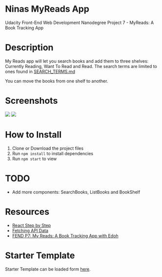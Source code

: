 # Ninas MyReads App

 Udacity Front-End Web Development Nanodegree Project 7 - MyReads: A Book Tracking App

# Description

My Reads app will let you search books and add them to three shelves: Currently Reading, Want To Read and Read.
The search terms are limited to ones found in [SEARCH_TERMS.md](SEARCH_TERMS.md)

You can move the books from one shelf to another.

# Screenshots

![](http://res.cloudinary.com/ninaw/image/upload/c_scale,w_280/v1533497120/myreads_1_ymntov.png) ![](http://res.cloudinary.com/ninaw/image/upload/c_scale,w_280/v1533497131/myreads_2_ufxj4v.png)

# How to Install

1. Clone or Download the project files
2. Run `npm install` to install dependencies
3. Run `npm start` to view

# TODO

* Add more components: SearchBooks, ListBooks and BookShelf

# Resources

* [React Step by Step](https://reactjs.org/docs/hello-world.html)
* [Fetching API Data](https://blog.hellojs.org/fetching-api-data-with-react-js-460fe8bbf8f2)
* [FEND P7: My Reads: A Book Tracking App with Edoh](https://www.youtube.com/watch?time_continue=2959&v=PF8fCAKR0-I)

# Starter Template

Starter Template can be loaded form [here](https://github.com/udacity/reactnd-project-myreads-starter). 

